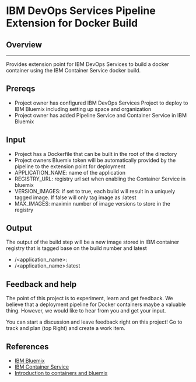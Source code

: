 # IBM DevOps Services Pipeline Extension for Docker Build

## Overview
--------
Provides extension point for IBM DevOps Services to build a docker container using the IBM Container Service docker build.  

## Prereqs 
- Project owner has configured IBM DevOps Services Project to deploy to IBM Bluemix including setting up space and organization 
- Project owner has added Pipeline Service and Container Service in IBM Bluemix

## Input 
- Project has a Dockerfile that can be built in the root of the directory 
- Project owners Bluemix token will be automatically provided by the pipeline to the extension point for deployment
- APPLICATION_NAME: name of the application 
- REGISTRY_URL: registry url set when enabling the Container Service in bluemix 
- VERSION_IMAGES: if set to true, each build will result in a uniquely tagged image.  If false will only tag image as :latest 
- MAX_IMAGES: maximin number of image versions to store in the registry 

## Output 
The output of the build step will be a new image stored in IBM container registry that is tagged base on the build number and latest 
- <registryurl>/<application_name>:<version> 
- <registryurl>/<application_name>:latest
 
## Feedback and help
The point of this project is to experiment, learn and get feedback.  We believe that a deployment pipeline for Docker containers maybe a valuable thing. However, we would like to hear from you and get your input. 

You can start a discussion and leave feedback right on this project! Go to track and plan (top Right) and create a work item.  

## References
- [IBM Bluemix](https://console.ng.bluemix.net/)
- [IBM Container Service](https://developer.ibm.com/bluemix/2014/12/04/ibm-containers-beta-docker/)
- [Introduction to containers and bluemix](https://www.youtube.com/watch?v=-fcMeHdjC2g)